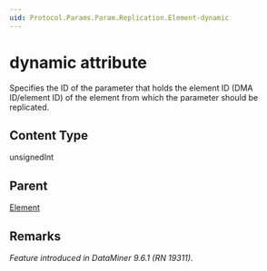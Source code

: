```yaml
---
uid: Protocol.Params.Param.Replication.Element-dynamic
---
```


# dynamic attribute

Specifies the ID of the parameter that holds the element ID (DMA ID/element ID) of the element from which the parameter should be replicated.

## Content Type

unsignedInt

## Parent

[Element](xref:Protocol.Params.Param.Replication.Element)

## Remarks

*Feature introduced in DataMiner 9.6.1 (RN 19311).*
